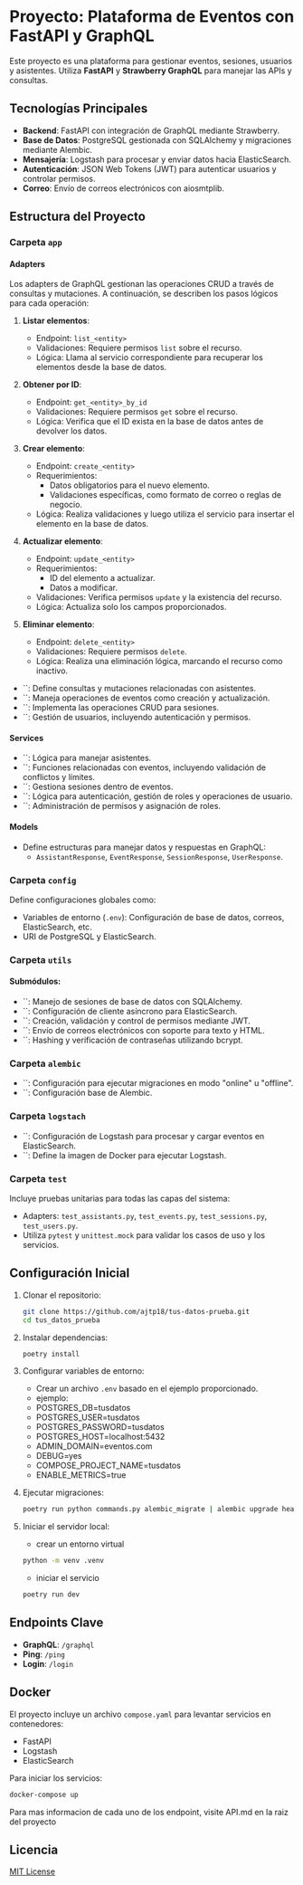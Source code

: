 # Proyecto: Plataforma de Eventos con FastAPI y GraphQL

Este proyecto es una plataforma para gestionar eventos, sesiones, usuarios y asistentes. Utiliza **FastAPI** y **Strawberry GraphQL** para manejar las APIs y consultas.

## Tecnologías Principales

- **Backend**: FastAPI con integración de GraphQL mediante Strawberry.
- **Base de Datos**: PostgreSQL gestionada con SQLAlchemy y migraciones mediante Alembic.
- **Mensajería**: Logstash para procesar y enviar datos hacia ElasticSearch.
- **Autenticación**: JSON Web Tokens (JWT) para autenticar usuarios y controlar permisos.
- **Correo**: Envío de correos electrónicos con aiosmtplib.

## Estructura del Proyecto

### Carpeta `app`

#### **Adapters**

Los adapters de GraphQL gestionan las operaciones CRUD a través de consultas y mutaciones. A continuación, se describen los pasos lógicos para cada operación:

1. **Listar elementos**:

   - Endpoint: `list_<entity>`
   - Validaciones: Requiere permisos `list` sobre el recurso.
   - Lógica: Llama al servicio correspondiente para recuperar los elementos desde la base de datos.

2. **Obtener por ID**:

   - Endpoint: `get_<entity>_by_id`
   - Validaciones: Requiere permisos `get` sobre el recurso.
   - Lógica: Verifica que el ID exista en la base de datos antes de devolver los datos.

3. **Crear elemento**:

   - Endpoint: `create_<entity>`
   - Requerimientos:
     - Datos obligatorios para el nuevo elemento.
     - Validaciones específicas, como formato de correo o reglas de negocio.
   - Lógica: Realiza validaciones y luego utiliza el servicio para insertar el elemento en la base de datos.

4. **Actualizar elemento**:

   - Endpoint: `update_<entity>`
   - Requerimientos:
     - ID del elemento a actualizar.
     - Datos a modificar.
   - Validaciones: Verifica permisos `update` y la existencia del recurso.
   - Lógica: Actualiza solo los campos proporcionados.

5. **Eliminar elemento**:

   - Endpoint: `delete_<entity>`
   - Validaciones: Requiere permisos `delete`.
   - Lógica: Realiza una eliminación lógica, marcando el recurso como inactivo.

- \`\`: Define consultas y mutaciones relacionadas con asistentes.
- \`\`: Maneja operaciones de eventos como creación y actualización.
- \`\`: Implementa las operaciones CRUD para sesiones.
- \`\`: Gestión de usuarios, incluyendo autenticación y permisos.

#### **Services**

- \`\`: Lógica para manejar asistentes.
- \`\`: Funciones relacionadas con eventos, incluyendo validación de conflictos y límites.
- \`\`: Gestiona sesiones dentro de eventos.
- \`\`: Lógica para autenticación, gestión de roles y operaciones de usuario.
- \`\`: Administración de permisos y asignación de roles.

#### **Models**

- Define estructuras para manejar datos y respuestas en GraphQL:
  - `AssistantResponse`, `EventResponse`, `SessionResponse`, `UserResponse`.

### Carpeta `config`

Define configuraciones globales como:

- Variables de entorno (`.env`): Configuración de base de datos, correos, ElasticSearch, etc.
- URI de PostgreSQL y ElasticSearch.

### Carpeta `utils`

#### Submódulos:

- \`\`: Manejo de sesiones de base de datos con SQLAlchemy.
- \`\`: Configuración de cliente asíncrono para ElasticSearch.
- \`\`: Creación, validación y control de permisos mediante JWT.
- \`\`: Envío de correos electrónicos con soporte para texto y HTML.
- \`\`: Hashing y verificación de contraseñas utilizando bcrypt.

### Carpeta `alembic`

- \`\`: Configuración para ejecutar migraciones en modo "online" u "offline".
- \`\`: Configuración base de Alembic.

### Carpeta `logstach`

- \`\`: Configuración de Logstash para procesar y cargar eventos en ElasticSearch.
- \`\`: Define la imagen de Docker para ejecutar Logstash.

### Carpeta `test`

Incluye pruebas unitarias para todas las capas del sistema:

- Adapters: `test_assistants.py`, `test_events.py`, `test_sessions.py`, `test_users.py`.
- Utiliza `pytest` y `unittest.mock` para validar los casos de uso y los servicios.

## Configuración Inicial

1. Clonar el repositorio:

   ```bash
   git clone https://github.com/ajtp18/tus-datos-prueba.git
   cd tus_datos_prueba
   ```

2. Instalar dependencias:

   ```bash
   poetry install
   ```

3. Configurar variables de entorno:

   - Crear un archivo `.env` basado en el ejemplo proporcionado.
   - ejemplo:
   - POSTGRES_DB=tusdatos
   - POSTGRES_USER=tusdatos
   - POSTGRES_PASSWORD=tusdatos
   - POSTGRES_HOST=localhost:5432
   - ADMIN_DOMAIN=eventos.com
   - DEBUG=yes
   - COMPOSE_PROJECT_NAME=tusdatos
   - ENABLE_METRICS=true

4. Ejecutar migraciones:

   ```bash
   poetry run python commands.py alembic_migrate | alembic upgrade head
   ```

5. Iniciar el servidor local:
   - crear un entorno virtual
   ```bash
   python -m venv .venv
   
   ```
   - iniciar el servicio
  
   ```bash
   poetry run dev
   ```

## Endpoints Clave

- **GraphQL**: `/graphql`
- **Ping**: `/ping`
- **Login**: `/login`

## Docker

El proyecto incluye un archivo `compose.yaml` para levantar servicios en contenedores:

- FastAPI
- Logstash
- ElasticSearch

Para iniciar los servicios:

```bash
docker-compose up
```

Para mas informacion de cada uno de los endpoint, visite API.md en la raiz del proyecto

## Licencia

[MIT License](LICENSE)

